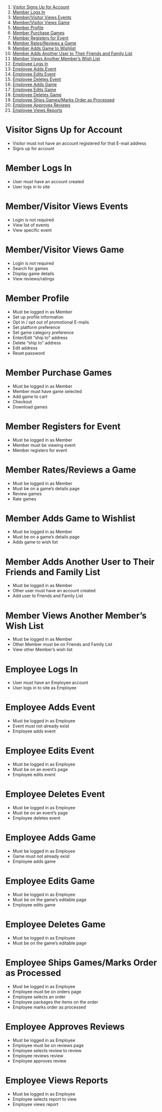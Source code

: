 1. [Visitor Signs Up for Account](#visitor-signs-up-for-account)
1. [Member Logs In](#member-logs-in)
1. [Member/Visitor Views Events](#membervisitor-views-events)
1. [Member/Visitor Views Game](#membervisitor-views-game)
1. [Member Profile](#member-profile)
1. [Member Purchase Games](#member-purchase-games)
1. [Member Registers for Event](#member-registers-for-event)
1. [Member Rates/Reviews a Game](#member-ratesreviews-a-game)
1. [Member Adds Game to Wishlist](#member-adds-game-to-wishlist)
1. [Member Adds Another User to Their Friends and Family List](#member-adds-another-user-to-their-friends-and-family-list)
1. [Member Views Another Member’s Wish List](#member-views-another-members-wish-list)
1. [Employee Logs In](#employee-logs-in)
1. [Employee Adds Event](#employee-adds-event)
1. [Employee Edits Event](#employee-edits-event)
1. [Employee Deletes Event](#employee-deletes-event)
1. [Employee Adds Game](#employee-adds-game)
1. [Employee Edits Game](#employee-edits-game)
1. [Employee Deletes Game](#employee-deletes-game)
1. [Employee Ships Games/Marks Order as Processed](#employee-ships-gamesmarks-order-as-processed)
1. [Employee Approves Reviews](#employee-approves-reviews)
1. [Employee Views Reports](#employee-views-reports)

# Visitor Signs Up for Account
- Visitor must not have an account registered for that E-mail address
- Signs up for account

# Member Logs In
- User must have an account created
- User logs in to site

# Member/Visitor Views Events
- Login is not required
- View list of events
- View specific event

# Member/Visitor Views Game
- Login is not required
- Search for games
- Display game details
- View reviews/ratings

# Member Profile
- Must be logged in as Member
- Set up profile information
- Opt in / opt out of promotional E-mails
- Set platform preference
- Set game category preference
- Enter/Edit “ship to” address
- Delete “ship to” address
- Edit address
- Reset password

# Member Purchase Games
- Must be logged in as Member
- Member must have game selected
- Add game to cart
- Checkout
- Download games

# Member Registers for Event
- Must be logged in as Member
- Member must be viewing event
- Member registers for event

# Member Rates/Reviews a Game
- Must be logged in as Member
- Must be on a game’s details page
- Review games
- Rate games

# Member Adds Game to Wishlist
- Must be logged in as Member
- Must be on a game’s details page
- Adds game to wish list

# Member Adds Another User to Their Friends and Family List
- Must be logged in as Member
- Other user must have an account created
- Add user to Friends and Family List

# Member Views Another Member’s Wish List
- Must be logged in as Member
- Other Member must be on Friends and Family List
- View other Member’s wish list

# Employee Logs In
- User must have an Employee account
- User logs in to site as Employee

# Employee Adds Event
- Must be logged in as Employee
- Event must not already exist
- Employee adds event

# Employee Edits Event
- Must be logged in as Employee
- Must be on an event’s page
- Employee edits event

# Employee Deletes Event
- Must be logged in as Employee
- Must be on an event’s page
- Employee deletes event

# Employee Adds Game
- Must be logged in as Employee
- Game must not already exist
- Employee adds game

# Employee Edits Game
- Must be logged in as Employee
- Must be on the game’s editable page
- Employee edits game

# Employee Deletes Game
- Must be logged in as Employee
- Must be on the game’s editable page

# Employee Ships Games/Marks Order as Processed
- Must be logged in as Employee
- Employee must be on orders page
- Employee selects an order 
- Employee packages the items on the order
- Employee marks order as processed

# Employee Approves Reviews
- Must be logged in as Employee
- Employee must be on reviews page
- Employee selects review to review
- Employee reviews review
- Employee approves review

# Employee Views Reports
- Must be logged in as Employee
- Employee selects report to view
- Employee views report

